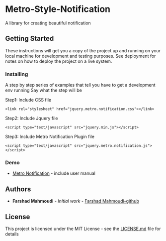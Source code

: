 # Metro-Style-Notification
A library for creating beautiful notification

## Getting Started
These instructions will get you a copy of the project up and running on your local machine for development and testing purposes. See deployment for notes on how to deploy the project on a live system.

### Installing
A step by step series of examples that tell you have to get a development env running
Say what the step will be

Step1: Include CSS file

```
<link rel="stylesheet" href="jquery.metro.notification.css"></link>
```

Step2: Include Jquery file

```
<script type="text/javascript" src="jquery.min.js"></script>
```

Step3: Include Metro Notification Plugin file

```
<script type="text/javascript" src="jquery.metro.notification.js"></script>
```
### Demo
* [Metro Notification](http://metronotification.mr-app.ir/) - include user manual

## Authors

* **Farshad Mahmoudi** - *Initial work* - [Farshad Mahmoudi-github](https://github.com/farshadmahmoudi)

## License

This project is licensed under the MIT License - see the [LICENSE.md](LICENSE.md) file for details
